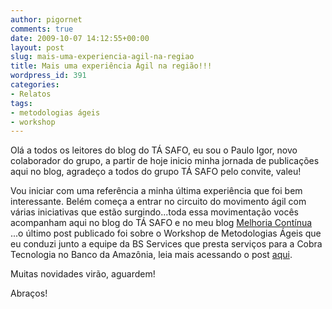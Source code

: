 ```yaml
---
author: pigornet
comments: true
date: 2009-10-07 14:12:55+00:00
layout: post
slug: mais-uma-experiencia-agil-na-regiao
title: Mais uma experiência Ágil na região!!!
wordpress_id: 391
categories:
- Relatos
tags:
- metodologias ágeis
- workshop
---
```


Olá a todos os leitores do blog do TÁ SAFO, eu sou o Paulo Igor, novo colaborador do grupo, a partir de hoje inicio minha jornada de publicações aqui no blog, agradeço a todos do grupo TÁ SAFO pelo convite, valeu!

Vou iniciar com uma referência a minha última experiência que foi bem interessante. Belém começa a entrar no circuito do movimento ágil com várias iniciativas que estão surgindo...toda essa movimentação vocês acompanham aqui no blog do TÁ SAFO e no meu blog [Melhoria Contínua](http://blog.pigor.net) ...o último post publicado foi sobre o Workshop de Metodologias Ágeis que eu conduzi junto a equipe da BS Services que presta serviços para a Cobra Tecnologia no Banco da Amazônia, leia mais acessando o post [aqui](http://pauloigor.blogspot.com/2009/10/workshop-de-metodologias-ageis.html).

Muitas novidades virão, aguardem!

Abraços!
